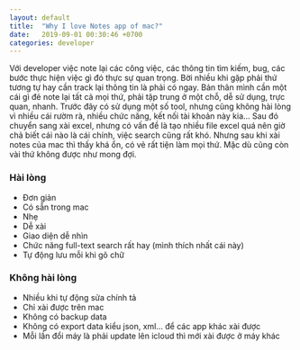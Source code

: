```yaml
---
layout: default
title:  "Why I love Notes app of mac?"
date:   2019-09-01 00:30:46 +0700
categories: developer
---
```


Với developer việc note lại các công việc, các thông tin tìm kiếm, bug, các bước thực hiện việc gì đó thực sự quan trọng. Bời nhiều khi gặp phải thứ tương tự hay cần track lại thông tin là phải có ngay. Bản thân mình cần một cái gì đẻ note lại tất cả mọi thứ, phải tập trung ở một chỗ, dễ sử dụng, trực quan, nhanh. Trước đây có sử dụng một số tool, nhưng cũng không hài lòng vì nhiều cái rườm rà, nhiều chức năng, kết nối tài khoản này kia... Sau đó chuyển sang xài excel, nhưng có vấn đề là tạo nhiều file excel quá nên giờ chả biết cái nào là cái chính, việc search cũng rất khó. Nhưng sau khi xài notes của mac thì thấy khá ổn, có vẻ rất tiện làm mọi thứ. Mặc dù cũng còn vài thứ không được như mong đợi.

### Hài lòng
- Đơn giản
- Có sẵn trong mac
- Nhẹ
- Dễ xài
- Giao diện dễ nhìn
- Chức năng full-text search rất hay (mình thích nhất cái này)
- Tự động lưu mỗi khi gõ chữ

### Không hài lòng
- Nhiều khi tự động sửa chính tả
- Chỉ xài được trên mac
- Không có backup data
- Không có export data kiểu json, xml... để các app khác xài được
- Mỗi lần đổi máy là phải update lên icloud thì mới xài được ở máy khác